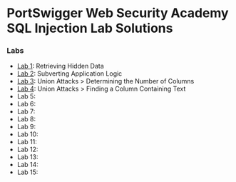 # PortSwigger Web Security Academy SQL Injection Lab Solutions

### Labs

- [Lab 1](https://github.com/bin3xish477/cyber-security/blob/master/PortSwiggerAcademy/ServerSideAttacks/SQL_Injection/Lab1/README.md): Retrieving Hidden Data
- [Lab 2](https://github.com/bin3xish477/cyber-security/blob/master/PortSwiggerAcademy/ServerSideAttacks/SQL_Injection/Lab2/README.md): Subverting Application Logic
- [Lab 3](https://github.com/bin3xish477/cyber-security/blob/master/PortSwiggerAcademy/ServerSideAttacks/SQL_Injection/Lab3/README.md): Union Attacks > Determining the Number of Columns
- [Lab 4](https://github.com/bin3xish477/cyber-security/blob/master/PortSwiggerAcademy/ServerSideAttacks/SQL_Injection/Lab4/README.md): Union Attacks > Finding a Column Containing Text
- Lab 5:
- Lab 6:
- Lab 7:
- Lab 8:
- Lab 9:
- Lab 10:
- Lab 11:
- Lab 12:
- Lab 13:
- Lab 14:
- Lab 15:
